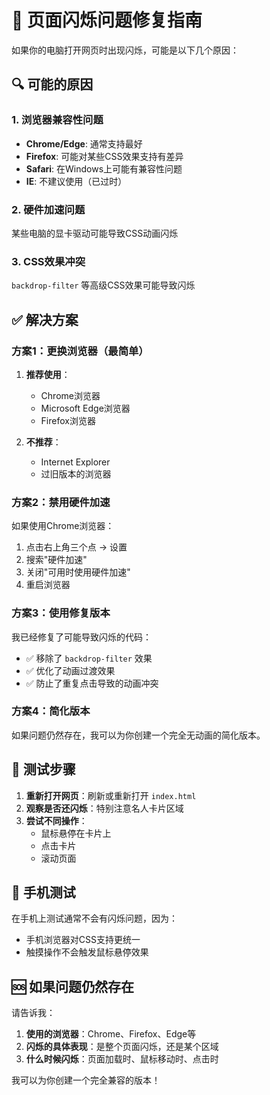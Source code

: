# 🔧 页面闪烁问题修复指南

如果你的电脑打开网页时出现闪烁，可能是以下几个原因：

## 🔍 可能的原因

### 1. 浏览器兼容性问题
- **Chrome/Edge**: 通常支持最好
- **Firefox**: 可能对某些CSS效果支持有差异
- **Safari**: 在Windows上可能有兼容性问题
- **IE**: 不建议使用（已过时）

### 2. 硬件加速问题
某些电脑的显卡驱动可能导致CSS动画闪烁

### 3. CSS效果冲突
`backdrop-filter` 等高级CSS效果可能导致闪烁

## ✅ 解决方案

### 方案1：更换浏览器（最简单）
1. **推荐使用**：
   - Chrome浏览器
   - Microsoft Edge浏览器
   - Firefox浏览器

2. **不推荐**：
   - Internet Explorer
   - 过旧版本的浏览器

### 方案2：禁用硬件加速
如果使用Chrome浏览器：
1. 点击右上角三个点 → 设置
2. 搜索"硬件加速"
3. 关闭"可用时使用硬件加速"
4. 重启浏览器

### 方案3：使用修复版本
我已经修复了可能导致闪烁的代码：
- ✅ 移除了 `backdrop-filter` 效果
- ✅ 优化了动画过渡效果
- ✅ 防止了重复点击导致的动画冲突

### 方案4：简化版本
如果问题仍然存在，我可以为你创建一个完全无动画的简化版本。

## 🧪 测试步骤

1. **重新打开网页**：刷新或重新打开 `index.html`
2. **观察是否还闪烁**：特别注意名人卡片区域
3. **尝试不同操作**：
   - 鼠标悬停在卡片上
   - 点击卡片
   - 滚动页面

## 📱 手机测试
在手机上测试通常不会有闪烁问题，因为：
- 手机浏览器对CSS支持更统一
- 触摸操作不会触发鼠标悬停效果

## 🆘 如果问题仍然存在

请告诉我：
1. **使用的浏览器**：Chrome、Firefox、Edge等
2. **闪烁的具体表现**：是整个页面闪烁，还是某个区域
3. **什么时候闪烁**：页面加载时、鼠标移动时、点击时

我可以为你创建一个完全兼容的版本！ 